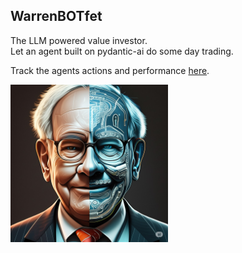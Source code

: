 ## WarrenBOTfet
The LLM powered value investor.  
Let an agent built on pydantic-ai do some day trading.

Track the agents actions and performance [here](https://warrenbotfett.streamlit.app).

<img src="WarrenBOTfet.jpeg" alt="WarrenBOTfet" width="50%"/>
